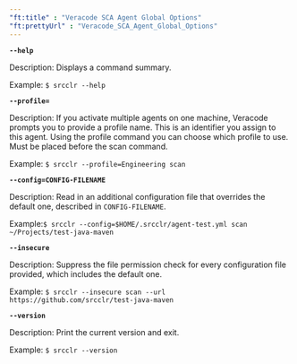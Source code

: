 ```yaml
---
"ft:title" : "Veracode SCA Agent Global Options"
"ft:prettyUrl" : "Veracode_SCA_Agent_Global_Options"
---
```


**`--help`**

Description: Displays a command summary.

Example: `$ srcclr --help`

**`--profile=`**

Description: If you activate multiple agents on one machine, Veracode prompts you to provide a profile name. This is an identifier you assign to this agent. Using the profile command you can choose which profile to use. Must be placed before the scan command.

Example: `$ srcclr --profile=Engineering scan`

**`--config=CONFIG-FILENAME`**

Description: Read in an additional configuration file that overrides the default one, described in `CONFIG-FILENAME`.

Example:`$ srcclr --config=$HOME/.srcclr/agent-test.yml scan ~/Projects/test-java-maven`

**`--insecure`**

Description: Suppress the file permission check for every configuration file provided, which includes the default one.

Example: `$ srcclr --insecure scan --url https://github.com/srcclr/test-java-maven`

**`--version`**

Description: Print the current version and exit.

Example: `$ srcclr --version`
